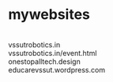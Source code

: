 # mywebsites
<br>
<a>vssutrobotics.in</a>
<br>
<a>
vssutrobotics.in/event.html
</a>
<br>
<a>
onestopalltech.design
  </a>
<br>
<a>
educarevssut.wordpress.com
</a>
<br>
<a>
